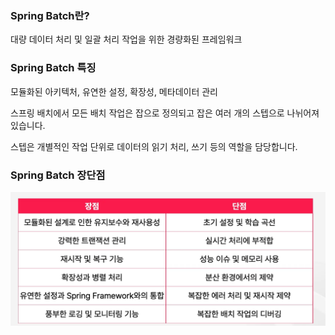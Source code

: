 ### Spring Batch란?
대량 데이터 처리 및 일괄 처리 작업을 위한 경량화된 프레임워크

### Spring Batch 특징

모듈화된 아키텍처, 유연한 설정, 확장성, 메타데이터 관리  

스프링 배치에서 모든 배치 작업은 잡으로 정의되고 잡은 여러 개의 스텝으로 나뉘어져 있습니다.  

스텝은 개별적인 작업 단위로 데이터의 읽기 처리, 쓰기 등의 역할을 담당합니다.  

### Spring Batch 장단점
![img.png](img.png)


